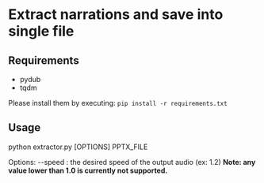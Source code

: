 # Extract narrations and save into single file
## Requirements

- pydub
- tqdm

Please install them by executing:
`pip install -r requirements.txt`

## Usage

python extractor.py [OPTIONS] PPTX_FILE

Options:
 --speed : the desired speed of the output audio (ex: 1.2) **Note: any value lower than 1.0 is currently not supported.**